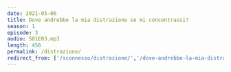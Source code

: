 ```yaml
---
date: 2021-05-06
title: Dove andrebbe la mia distrazione se mi concentrassi?
season: 1
episode: 3
audio: S01E03.mp3
length: 456
permalink: /distrazione/
redirect_from: ['/sconnesso/distrazione/','/dove-andrebbe-la-mia-distrazione-se-mi-concentrassi/']
---
```

